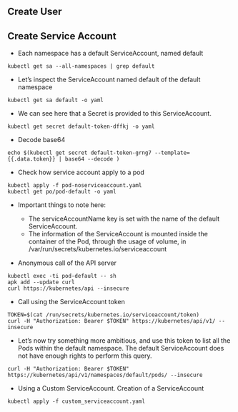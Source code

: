 ## Create User

## Create Service Account

- Each namespace has a default ServiceAccount, named default

```
kubectl get sa --all-namespaces | grep default
```

- Let’s inspect the ServiceAccount named default of the default namespace

```
kubectl get sa default -o yaml
```

- We can see here that a Secret is provided to this ServiceAccount. 

```
kubectl get secret default-token-dffkj -o yaml
```

- Decode base64

```
echo $(kubectl get secret default-token-grng7 --template={{.data.token}} | base64 --decode )
```

- Check how service account apply to a pod

```
kubectl apply -f pod-noserviceaccount.yaml
kubectl get po/pod-default -o yaml
```

- Important things to note here:
  * The serviceAccountName key is set with the name of the default ServiceAccount.
  * The information of the ServiceAccount is mounted inside the container of the Pod, through the usage of volume, in /var/run/secrets/kubernetes.io/serviceaccount

- Anonymous call of the API server

```
kubectl exec -ti pod-default -- sh
apk add --update curl
curl https://kubernetes/api --insecure
```

- Call using the ServiceAccount token

```
TOKEN=$(cat /run/secrets/kubernetes.io/serviceaccount/token)
curl -H "Authorization: Bearer $TOKEN" https://kubernetes/api/v1/ --insecure
```

- Let’s now try something more ambitious, and use this token to list all the Pods within the default namespace. The default ServiceAccount does not have enough rights to perform this query.

```
curl -H "Authorization: Bearer $TOKEN" https://kubernetes/api/v1/namespaces/default/pods/ --insecure
```

- Using a Custom ServiceAccount. Creation of a ServiceAccount

```
kubectl apply -f custom_serviceaccount.yaml
```